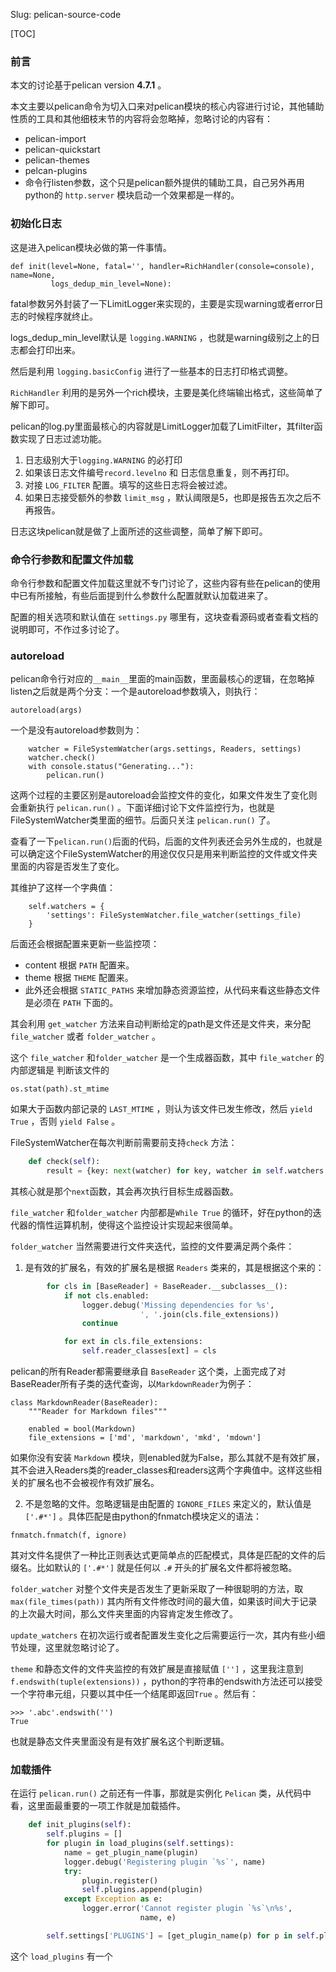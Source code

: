Slug: pelican-source-code





[TOC]



### 前言

本文的讨论基于pelican version **4.7.1** 。

本文主要以pelican命令为切入口来对pelican模块的核心内容进行讨论，其他辅助性质的工具和其他细枝末节的内容将会忽略掉，忽略讨论的内容有：

- pelican-import 
- pelican-quickstart
- pelican-themes
- pelcan-plugins
- 命令行listen参数，这个只是pelican额外提供的辅助工具，自己另外再用python的 `http.server` 模块启动一个效果都是一样的。

### 初始化日志

这是进入pelican模块必做的第一件事情。

```
def init(level=None, fatal='', handler=RichHandler(console=console), name=None,
         logs_dedup_min_level=None):
```

fatal参数另外封装了一下LimitLogger来实现的，主要是实现warning或者error日志的时候程序就终止。

logs_dedup_min_level默认是 `logging.WARNING` ，也就是warning级别之上的日志都会打印出来。

然后是利用 `logging.basicConfig` 进行了一些基本的日志打印格式调整。

`RichHandler` 利用的是另外一个rich模块，主要是美化终端输出格式，这些简单了解下即可。

pelican的log.py里面最核心的内容就是LimitLogger加载了LimitFilter，其filter函数实现了日志过滤功能。

1. 日志级别大于`logging.WARNING` 的必打印
2. 如果该日志文件编号`record.levelno` 和 日志信息重复，则不再打印。
3. 对接 `LOG_FILTER` 配置。填写的这些日志将会被过滤。
4. 如果日志接受额外的参数 `limit_msg` ，默认阈限是5，也即是报告五次之后不再报告。

日志这块pelican就是做了上面所述的这些调整，简单了解下即可。

### 命令行参数和配置文件加载

命令行参数和配置文件加载这里就不专门讨论了，这些内容有些在pelican的使用中已有所接触，有些后面提到什么参数什么配置就默认加载进来了。

配置的相关选项和默认值在 `settings.py` 哪里有，这块查看源码或者查看文档的说明即可，不作过多讨论了。

### autoreload

pelican命令行对应的`__main__`里面的main函数，里面最核心的逻辑，在忽略掉listen之后就是两个分支：一个是autoreload参数填入，则执行：

```
autoreload(args)
```

一个是没有autoreload参数则为：

```
	watcher = FileSystemWatcher(args.settings, Readers, settings)
	watcher.check()
	with console.status("Generating..."):
		pelican.run()
```

这两个过程的主要区别是autoreload会监控文件的变化，如果文件发生了变化则会重新执行 `pelican.run()` 。下面详细讨论下文件监控行为，也就是FileSystemWatcher类里面的细节。后面只关注 `pelican.run()` 了。

查看了一下`pelican.run()`后面的代码，后面的文件列表还会另外生成的，也就是可以确定这个FileSystemWatcher的用途仅仅只是用来判断监控的文件或文件夹里面的内容是否发生了变化。

其维护了这样一个字典值：

```
	self.watchers = {
		'settings': FileSystemWatcher.file_watcher(settings_file)
	}
```

后面还会根据配置来更新一些监控项：

- content 根据 `PATH` 配置来。
- theme 根据 `THEME` 配置来。
- 此外还会根据 `STATIC_PATHS` 来增加静态资源监控，从代码来看这些静态文件是必须在 `PATH` 下面的。

其会利用 `get_watcher` 方法来自动判断给定的path是文件还是文件夹，来分配 `file_watcher` 或者 `folder_watcher` 。

这个 `file_watcher` 和`folder_watcher` 是一个生成器函数，其中 `file_watcher` 的内部逻辑是 判断该文件的

```
os.stat(path).st_mtime
```

如果大于函数内部记录的 `LAST_MTIME` ，则认为该文件已发生修改，然后 `yield True` ，否则 `yield False` 。

FileSystemWatcher在每次判断前需要前支持`check` 方法：

```python
    def check(self):
        result = {key: next(watcher) for key, watcher in self.watchers.items()}
```

其核心就是那个`next`函数，其会再次执行目标生成器函数。

 `file_watcher` 和`folder_watcher` 内部都是`While True` 的循环，好在python的迭代器的惰性运算机制，使得这个监控设计实现起来很简单。

`folder_watcher` 当然需要进行文件夹迭代，监控的文件要满足两个条件：

1. 是有效的扩展名，有效的扩展名是根据 `Readers` 类来的，其是根据这个来的：

```python
        for cls in [BaseReader] + BaseReader.__subclasses__():
            if not cls.enabled:
                logger.debug('Missing dependencies for %s',
                             ', '.join(cls.file_extensions))
                continue

            for ext in cls.file_extensions:
                self.reader_classes[ext] = cls
```

pelican的所有Reader都需要继承自 `BaseReader` 这个类，上面完成了对 BaseReader所有子类的迭代查询，以`MarkdownReader`为例子：

```
class MarkdownReader(BaseReader):
    """Reader for Markdown files"""

    enabled = bool(Markdown)
    file_extensions = ['md', 'markdown', 'mkd', 'mdown']
```

如果你没有安装 `Markdown` 模块，则enabled就为False，那么其就不是有效扩展，其不会进入Readers类的reader_classes和readers这两个字典值中。这样这些相关的扩展名也不会被视作有效扩展名。

2. 不是忽略的文件。忽略逻辑是由配置的 `IGNORE_FILES` 来定义的，默认值是 `['.#*']` 。具体匹配是由python的fnmatch模块定义的语法：

```
fnmatch.fnmatch(f, ignore)
```

其对文件名提供了一种比正则表达式更简单点的匹配模式，具体是匹配的文件的后缀名。比如默认的 `['.#*']` 就是任何以 `.#` 开头的扩展名文件都将被忽略。

`folder_watcher` 对整个文件夹是否发生了更新采取了一种很聪明的方法，取 `max(file_times(path))` 其内所有文件修改时间的最大值，如果该时间大于记录的上次最大时间，那么文件夹里面的内容肯定发生修改了。

`update_watchers` 在初次运行或者配置发生变化之后需要运行一次，其内有些小细节处理，这里就忽略讨论了。

`theme` 和静态文件的文件夹监控的有效扩展是直接赋值 `['']` ，这里我注意到 `f.endswith(tuple(extensions))` ，python的字符串的endswith方法还可以接受一个字符串元组，只要以其中任一个结尾即返回`True` 。然后有：

```
>>> '.abc'.endswith('')
True
```

也就是静态文件夹里面没有是有效扩展名这个判断逻辑。

### 加载插件

在运行 `pelican.run()` 之前还有一件事，那就是实例化 `Pelican` 类，从代码中看，这里面最重要的一项工作就是加载插件。

```python
    def init_plugins(self):
        self.plugins = []
        for plugin in load_plugins(self.settings):
            name = get_plugin_name(plugin)
            logger.debug('Registering plugin `%s`', name)
            try:
                plugin.register()
                self.plugins.append(plugin)
            except Exception as e:
                logger.error('Cannot register plugin `%s`\n%s',
                             name, e)

        self.settings['PLUGINS'] = [get_plugin_name(p) for p in self.plugins]

```

这个 `load_plugins` 有一个